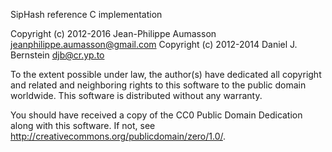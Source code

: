 SipHash reference C implementation

Copyright (c) 2012-2016 Jean-Philippe Aumasson
<jeanphilippe.aumasson@gmail.com>
Copyright (c) 2012-2014 Daniel J. Bernstein <djb@cr.yp.to>

To the extent possible under law, the author(s) have dedicated all copyright
and related and neighboring rights to this software to the public domain
worldwide. This software is distributed without any warranty.

You should have received a copy of the CC0 Public Domain Dedication along
with this software. If not, see
<http://creativecommons.org/publicdomain/zero/1.0/>.
